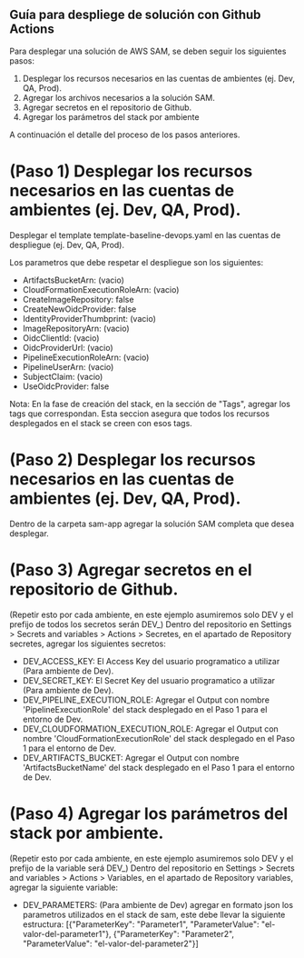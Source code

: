 ## Guía para despliege de solución con Github Actions
Para desplegar una solución de AWS SAM, se deben seguir los siguientes pasos:

1. Desplegar los recursos necesarios en las cuentas de ambientes (ej. Dev, QA, Prod).
2. Agregar los archivos necesarios a la solución SAM.
3. Agregar secretos en el repositorio de Github.
4. Agregar los parámetros del stack por ambiente

A continuación el detalle del proceso de los pasos anteriores.

# (Paso 1) Desplegar los recursos necesarios en las cuentas de ambientes (ej. Dev, QA, Prod).

Desplegar el template template-baseline-devops.yaml en las cuentas de despliegue (ej. Dev, QA, Prod).

Los parametros que debe respetar el despliegue son los siguientes:

- ArtifactsBucketArn: (vacio)
- CloudFormationExecutionRoleArn: (vacio)
- CreateImageRepository: false
- CreateNewOidcProvider: false
- IdentityProviderThumbprint: (vacio)
- ImageRepositoryArn: (vacio)
- OidcClientId: (vacio)
- OidcProviderUrl: (vacio)
- PipelineExecutionRoleArn: (vacio)
- PipelineUserArn: (vacio)
- SubjectClaim: (vacio)
- UseOidcProvider: false

Nota: En la fase de creación del stack, en la sección de "Tags", agregar los tags que correspondan. Esta seccion asegura que todos los recursos desplegados en el stack se creen con esos tags.

# (Paso 2) Desplegar los recursos necesarios en las cuentas de ambientes (ej. Dev, QA, Prod).

Dentro de la carpeta sam-app agregar la solución SAM completa que desea desplegar.

# (Paso 3) Agregar secretos en el repositorio de Github.

(Repetir esto por cada ambiente, en este ejemplo asumiremos solo DEV y el prefijo de todos los secretos serán DEV_) Dentro del repositorio en Settings > Secrets and variables > Actions > Secretes, en el apartado de Repository secretes, agregar los siguientes secretos:


- DEV_ACCESS_KEY: El Access Key del usuario programatico a utilizar (Para ambiente de Dev).
- DEV_SECRET_KEY: El Secret Key del usuario programatico a utilizar (Para ambiente de Dev).
- DEV_PIPELINE_EXECUTION_ROLE: Agregar el Output con nombre 'PipelineExecutionRole' del stack desplegado en el Paso 1 para el entorno de Dev.
- DEV_CLOUDFORMATION_EXECUTION_ROLE: Agregar el Output con nombre 'CloudFormationExecutionRole' del stack desplegado en el Paso 1 para el entorno de Dev.
- DEV_ARTIFACTS_BUCKET: Agregar el Output con nombre 'ArtifactsBucketName' del stack desplegado en el Paso 1 para el entorno de Dev.

# (Paso 4) Agregar los parámetros del stack por ambiente.

(Repetir esto por cada ambiente, en este ejemplo asumiremos solo DEV y el prefijo de la variable será DEV_) Dentro del repositorio en Settings > Secrets and variables > Actions > Variables, en el apartado de Repository variables, agregar la siguiente variable:

- DEV_PARAMETERS: (Para ambiente de Dev) agregar en formato json los parametros utilizados en el stack de sam, este debe llevar la siguiente estructura:
[{"ParameterKey": "Parameter1", "ParameterValue": "el-valor-del-parameter1"}, {"ParameterKey": "Parameter2", "ParameterValue": "el-valor-del-parameter2"}]